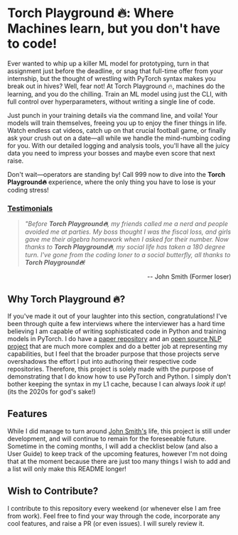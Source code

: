# Torch Playground 🔥: Where Machines learn, but you don't have to code!

Ever wanted to whip up a killer ML model for prototyping, turn in that assignment just before the deadline, or snag that full-time offer from your internship, but the thought of wrestling with PyTorch syntax makes you break out in hives? Well, fear not! At Torch Playground 🔥, machines do the learning, and you do the chilling. Train an ML model using just the CLI, with full control over hyperparameters, without writing a single line of code.

Just punch in your training details via the command line, and voila! Your models will train themselves, freeing you up to enjoy the finer things in life. Watch endless cat videos, catch up on that crucial football game, or finally ask your crush out on a date—all while we handle the mind-numbing coding for you. With our detailed logging and analysis tools, you'll have all the juicy data you need to impress your bosses and maybe even score that next raise.

Don't wait—operators are standing by! Call 999 now to dive into the **Torch Playground🔥** experience, where the only thing you have to lose is your coding stress!  

### [Testimonials](#testimonials)
> _"Before **Torch Playground🔥**, my friends called me a nerd and people avoided me at parties. My boss thought I was the fiscal loss, and girls gave me their algebra homework when I asked for their number. Now thanks to **Torch Playground🔥**, my social life has taken a 180 degree turn. I've gone from the coding loner to a social butterfly, all thanks to **Torch Playground🔥**!_
<div style="text-align: right"> -- John Smith (Former loser) </div> 

## Why Torch Playground 🔥?
If you've made it out of your laughter into this section, congratulations! I've been through quite a few interviews where the interviewer has a hard time believing I am capable of writing sophisticated code in Python and training models in PyTorch. I do have a [paper repository](https://github.com/S3-Lab-IIT/DiffRed/tree/master) and an [open source NLP project](https://github.com/AOSSIE-Org/EduAid) that are much more complex and do a better job at representing my capabilities, but I feel that the broader purpose that those projects serve overshadows the effort I put into authoring their respective code repositories. Therefore, this project is solely made with the purpose of demonstrating that I do know how to use PyTorch and Python. I simply don't bother keeping the syntax in my L1 cache, because I can always _look it up_! (its the 2020s for god's sake!) 


## Features 
While I did manage to turn around [John Smith's](#testimonials) life, this project is still under development, and will continue to remain for the foreseeable future. Sometime in the coming months, I will add a checklist below (and also a User Guide) to keep track of the upcoming features, however I'm not doing that at the moment because there are just too many things I wish to add and a list will only make this README longer!

## Wish to Contribute?
I contribute to this repository every weekend (or whenever else I am free from work). Feel free to find your way through the code, incorporate any cool features, and raise a PR (or even issues). I will surely review it. 